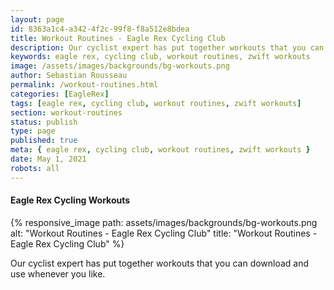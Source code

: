 ```yaml
---
layout: page
id: 8363a1c4-a342-4f2c-99f8-f8a512e8bdea
title: Workout Routines - Eagle Rex Cycling Club
description: Our cyclist expert has put together workouts that you can download and use whenever you like.
keywords: eagle rex, cycling club, workout routines, zwift workouts
image: /assets/images/backgrounds/bg-workouts.png
author: Sebastian Rousseau
permalink: /workout-routines.html
categories: [EagleRex]
tags: [eagle rex, cycling club, workout routines, zwift workouts]
section: workout-routines
status: publish
type: page
published: true
meta: { eagle rex, cycling club, workout routines, zwift workouts }
date: May 1, 2021 
robots: all
---
```

#### Eagle Rex Cycling Workouts

{% responsive_image path: assets/images/backgrounds/bg-workouts.png alt: "Workout Routines - Eagle Rex Cycling Club" title: "Workout Routines - Eagle Rex Cycling Club" %}     

Our cyclist expert has put together workouts that you can download and use whenever you like.



